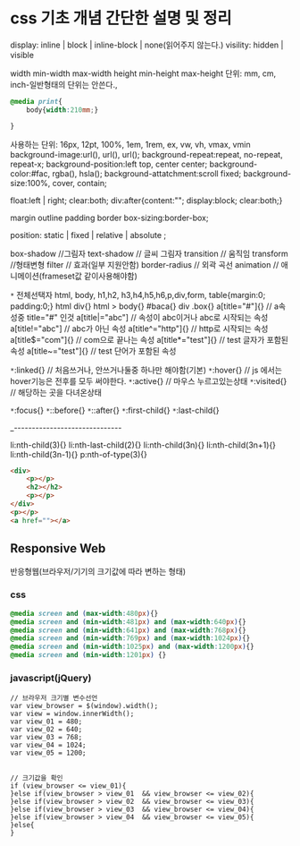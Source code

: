 # css 기초 개념 간단한 설명 및 정리 
display: inline | block | inline-block | none(읽어주지 않는다.)
visility: hidden | visible

width
min-width
max-width
height
min-height
max-height
단위:  mm, cm, inch-일반형태의 단위는 안쓴다.,  
```css
@media print{
	body{width:210mm;}	

}
```

사용하는 단위: 16px, 12pt, 100%, 1em, 1rem, ex, vw, vh, vmax, vmin
background-image:url(), url(), url();
background-repeat:repeat, no-repeat, repeat-x;
background-position:left top, center center;
background-color:#fac, rgba(), hsla();
background-attatchment:scroll fixed;
background-size:100%, cover, contain;

float:left | right; 
clear:both;  div:after{content:""; display:block; clear:both;}

margin
outline
padding
border
box-sizing:border-box;

position: static | fixed | relative | absolute ;

box-shadow     //그림자
text-shadow    // 글씨 그림자
transition     // 움직임
transform      //형태변형
filter         // 효과(일부 지원안함)
border-radius  // 외곽 곡선
animation      // 애니메이션(frameset값 같이사용해야함)



`*` 전체선택자
html, body, h1,h2, h3,h4,h5,h6,p,div,form, table{margin:0; padding:0;}
html div{}
html > body{}
#baca{}
div .box{}
a[title="#"]{}      // a속성중 title="#" 인것
a[title|="abc"]     // 속성이 abc이거나 abc로 시작되는 속성
a[title!="abc"]     // abc가 아닌 속성
a[title^="http"]{}  // http로 시작되는 속성
a[title$="com"]{}   // com으로 끝나는 속성
a[title*="test"]{}  // test 글자가 포함된 속성
a[title~="test"]{}  // test 단어가 포함된 속성

`*`:linked{}  // 처음쓰거나, 안쓰거나둘중 하나만 해야함(기본)
`*`:hover{}   // js 에서는 hover기능은 전후를 모두 써야한다.
`*`:active{}  // 마우스 누르고있는상태
`*`:visited{} // 해당하는 곳을 다녀온상태

`*`:focus{}
`*`::before{}
`*`::after{}
`*`:first-child{}
`*`:last-child{}

_------------------------------

li:nth-child(3){}
li:nth-last-child(2){}
li:nth-child(3n){}
li:nth-child(3n+1){}
li:nth-child(3n-1){}
p:nth-of-type(3){}

```html
<div>
	<p></p>
	<h2></h2>
	<p></p>
</div>
<p></p>
<a href=""></a>
```

## Responsive Web
반응형웹(브라우저/기기의 크기값에 따라 변하는 형태)

### css
```css
@media screen and (max-width:480px){}
@media screen and (min-width:481px) and (max-width:640px){}
@media screen and (min-width:641px) and (max-width:768px){}
@media screen and (min-width:769px) and (max-width:1024px){}
@media screen and (min-width:1025px) and (max-width:1200px){}
@media screen and (min-width:1201px) {}
```
### javascript(jQuery)
```javascript(jQuery)
// 브라우저 크기별 변수선언
var view_browser = $(window).width();
var view = window.innerWidth();
var view_01 = 480;
var view_02 = 640;
var view_03 = 768;
var view_04 = 1024;
var view_05 = 1200;


// 크기값을 확인
if (view_browser <= view_01){
}else if(view_browser > view_01  && view_browser <= view_02){
}else if(view_browser > view_02  && view_browser <= view_03){
}else if(view_browser > view_03  && view_browser <= view_04){
}else if(view_browser > view_04  && view_browser <= view_05){
}else{
}

```